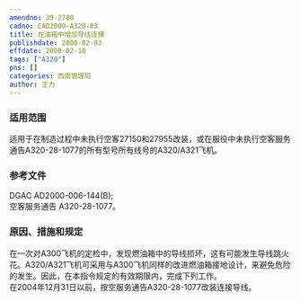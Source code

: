 ```yaml
---
amendno: 39-2780  
cadno: CAD2000-A320-03  
title: 在油箱中增加导线连接  
publishdate: 2000-02-03  
effdate: 2000-02-10  
tags: ["A320"]  
pns: []  
categories: 西南管理局  
author: 王力  
---
```

  
### 适用范围  
适用于在制造过程中未执行空客27150和27955改装，或在服役中未执行空客服务通告A320-28-1077的所有型号所有线号的A320/A321飞机。  
  
<!--more-->  
### 参考文件  
DGAC AD2000-006-144(B);  
空客服务通告 A320-28-1077。  
  
### 原因、措施和规定  
在一次对A300飞机的定检中，发现燃油箱中的导线损坏，这有可能发生导线跳火花。A320/A321飞机可采用与A300飞机同样的改进燃油箱接地设计，来避免危险的发生。因此，在本指令规定的有效期限内，完成下列工作。  
在2004年12月31日以前，按空服务通告A320-28-1077改装连接导线。  
